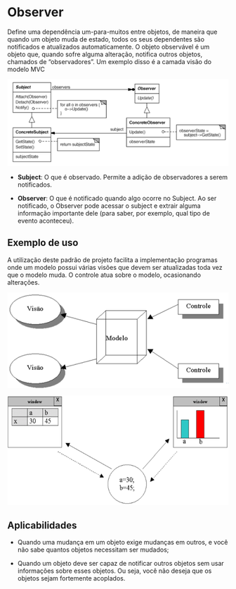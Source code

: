 # Observer
Define uma dependência um-para-muitos entre objetos, de maneira que quando um objeto muda de estado, todos os seus dependentes são notificados e atualizados automaticamente. O objeto observável é um objeto que, quando sofre alguma alteração, notifica outros objetos, chamados de
“observadores”. Um exemplo disso é a camada visão do modelo MVC

![diagrama_classes](diagrama_uml.png)

- **Subject**: O que é observado. Permite a adição de observadores a serem notificados.

- **Observer**: O que é notificado quando algo ocorre no Subject. Ao ser notificado, o Observer pode acessar o subject e extrair alguma informação importante dele (para saber, por exemplo, qual tipo de evento aconteceu).

## Exemplo de uso
A utilização deste padrão de projeto facilita a implementação programas onde um modelo possui
várias visões que devem ser atualizadas toda vez que o modelo muda. O controle atua sobre o modelo, ocasionando alterações.

![exemplo_algoritmo](observer.png)

![exemplo_2](observer_2.png)


## Aplicabilidades
- Quando uma mudança em um objeto exige mudanças em outros, e você não sabe quantos objetos necessitam ser mudados;

- Quando um objeto deve ser capaz de notificar outros objetos sem usar informações sobre esses objetos. Ou seja, você não deseja que os objetos sejam fortemente acoplados.